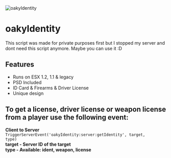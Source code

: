 <img src="https://oaky.dev/identity.png" alt="oakyIdentity">

# oakyIdentity
This script was made for private purposes first but I stopped my server and dont need this script anymore. Maybe you can use it :D

## Features
* Runs on ESX 1.2, 1.1 & legacy
* PSD Included
* ID Card & Firearms & Driver License
* Unique design

## To get a license, driver license or weapon license from a player use the following event:
<b>Client to Server</b><br>
<code>TriggerServerEvent('oakyIdentity:server:getIdentity', target, type)</code><br>
<b>target - Server ID of the target</b><br>
<b>type - Available: ident, weapon, license</b>

